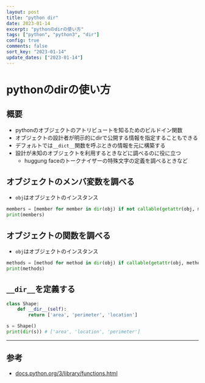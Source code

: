 ```yaml
---
layout: post
title: "python dir"
date: 2023-01-14
excerpt: "pythonのdirの使い方"
tags: ["python", "python3", "dir"]
config: true
comments: false
sort_key: "2023-01-14"
update_dates: ["2023-01-14"]
---
```


# pythonのdirの使い方

## 概要
 - pythonのオブジェクトのアトリビュートを知るためのビルドイン関数
 - オブジェクトの設計者が明示的にdirで公開する情報を指定することもできる
 - デフォルトでは`__dict__`関数を呼ぶときの情報を元に構築する
 - 設計が未知のオブジェクトを利用するときなどに調べるのに役に立つ
   - huggung faceのトークナイザーの特殊文字の定義を調べるときなど

## オブジェクトのメンバ変数を調べる
 - `obj`はオブジェクトのインスタンス

```python
members = [member for member in dir(obj) if not callable(getattr(obj, member))]
print(members)
```

## オブジェクトの関数を調べる
 - `obj`はオブジェクトのインスタンス

```python
methods = [method for method in dir(obj) if callable(getattr(obj, method))]
print(methods)
```

## `__dir__`を定義する

```python
class Shape:
    def __dir__(self):
        return ['area', 'perimeter', 'location']

s = Shape()
print(dir(s)) # ['area', 'location', 'perimeter']
```

---

## 参考
 - [docs.python.org/3/library/functions.html](https://docs.python.org/3/library/functions.html#dir)
